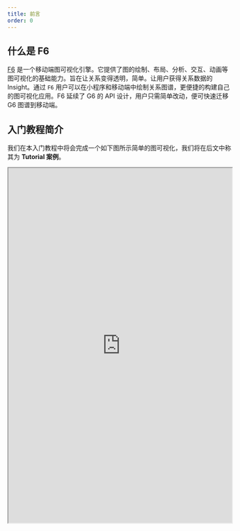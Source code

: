```yaml
---
title: 前言
order: 0
---
```


## 什么是 F6

<a href='https://github.com/antvis/f6' target='_blank'>F6</a> 是一个移动端图可视化引擎。它提供了图的绘制、布局、分析、交互、动画等图可视化的基础能力。旨在让关系变得透明，简单。让用户获得关系数据的 Insight。通过 `F6` 用户可以在小程序和移动端中绘制关系图谱，更便捷的构建自己的图可视化应用。F6 延续了 G6 的 API 设计，用户只需简单改动，便可快速迁移 G6 图谱到移动端。

## 入门教程简介

我们在本入门教程中将会完成一个如下图所示简单的图可视化，我们将在后文中称其为 **Tutorial 案例**。

<iframe src="https://herbox-embed.alipay.com/p/f6/tutorial?editorSlider=expand&previewZoom=100&defaultOpenedFiles=pages/index/index.js" width="100%" height=800/>

## 前言

我们将会通过本入门教程完成包含图的创建、渲染、元素的配置、布局、交互、动画、工具的最终的  **Tutorial 案例**。在这部分教学中，读者将会学习到 F6 中基础和核心的功能。掌握该入门教程内容后，可以帮助读者初步理解 F6 并为深度理解 F6 打好基础, F6 API 与 F6 会保持最大程度的一致性，以减少学习成本。

该入门教程将会划分为以下几个章节：

- 快速上手
- 创建图
- 元素及其配置
- 使用图布局 Layout
- 图的交互 Behavior
- 插件 & 工具
- \*动画（选读）
- \*微信中使用 F6（选读）

`提示` <br />该入门教程是为希望“边学边做”的读者设计的。如果您更希望从底层概念开始学习 F6，您可以参见：[核心概念](/zh/docs/manual/middle/graph)。

## 基础知识

本教程展示如何使用 F6 创建一个完整的图可视化应用。我们假设读者默认在小程序中绘图，并对小程序已经有了基础的了解，但并不要求对 F6 有任何基础，如果读者对 G6 的已经比较熟悉，可以跳过 F6 基础知识，我们会尽力保证两边 api 的一致性。在学习之前，我们假设读者对 HTML 和 JavaScript 有所了解，但并不要求对 F6 有任何的基础。如果读者对 F6 的基本内容已经熟知，可以适当跳过部分内容，有针对性地阅读重要的知识点。

## 环境准备

F6 中示例将以支付宝小程序的形式展开，所以在学习前，读者需要下载[支付宝小程序 ide](https://render.alipay.com/p/f/fd-jwq8nu2a/pages/home/index.html)，当然这些示例也很容易在微信小程序中使用，参考微信中使用 F6，仅需复制核心代码即可。
